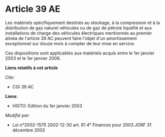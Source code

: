 # Article 39 AE

Les matériels spécifiquement destinés au stockage, à la compression et à la distribution de gaz naturel véhicules ou de gaz
de pétrole liquéfié et aux installations de charge des véhicules électriques mentionnés au premier alinéa de l'article 39 AC
peuvent faire l'objet d'un amortissement exceptionnel sur douze mois à compter de leur mise en service.

Ces dispositions sont applicables aux matériels acquis entre le 1er janvier 2003 et le 1er janvier 2006.

**Liens relatifs à cet article**

_Cite_:

  - CGI 39 AC

**Liens**:

  - HISTO: Edition du 1er janvier 2003

_Modifié par_:

  - Loi n°2002-1575 2002-12-30 art. 81 4° Finances pour 2003 JORF 31 décembre 2002
